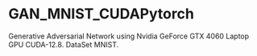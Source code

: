 # GAN_MNIST_CUDAPytorch
Generative Adversarial Network using Nvidia GeForce GTX 4060 Laptop GPU CUDA-12.8. DataSet MNIST.
